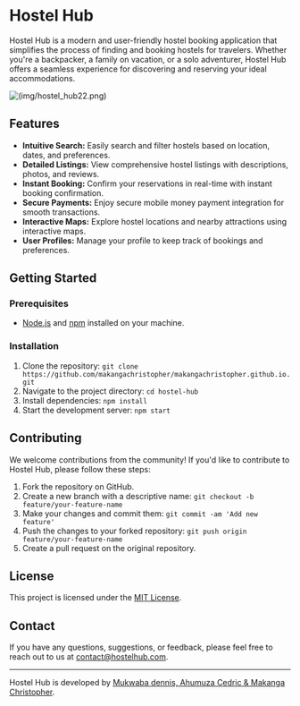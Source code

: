 # Hostel Hub

Hostel Hub is a modern and user-friendly hostel booking application that simplifies the process of finding and booking hostels for travelers. Whether you're a backpacker, a family on vacation, or a solo adventurer, Hostel Hub offers a seamless experience for discovering and reserving your ideal accommodations.

![(img/hostel_hub22.png)](screenshot.png)

## Features

- **Intuitive Search:** Easily search and filter hostels based on location, dates, and preferences.
- **Detailed Listings:** View comprehensive hostel listings with descriptions, photos, and reviews.
- **Instant Booking:** Confirm your reservations in real-time with instant booking confirmation.
- **Secure Payments:** Enjoy secure mobile money payment integration for smooth transactions.
- **Interactive Maps:** Explore hostel locations and nearby attractions using interactive maps.
- **User Profiles:** Manage your profile to keep track of bookings and preferences.

## Getting Started

### Prerequisites

- [Node.js](https://nodejs.org/) and [npm](https://www.npmjs.com/) installed on your machine.

### Installation

1. Clone the repository: `git clone https://github.com/makangachristopher/makangachristopher.github.io.git`
2. Navigate to the project directory: `cd hostel-hub`
3. Install dependencies: `npm install`
4. Start the development server: `npm start`

## Contributing

We welcome contributions from the community! If you'd like to contribute to Hostel Hub, please follow these steps:

1. Fork the repository on GitHub.
2. Create a new branch with a descriptive name: `git checkout -b feature/your-feature-name`
3. Make your changes and commit them: `git commit -am 'Add new feature'`
4. Push the changes to your forked repository: `git push origin feature/your-feature-name`
5. Create a pull request on the original repository.

## License

This project is licensed under the [MIT License](LICENSE).

## Contact

If you have any questions, suggestions, or feedback, please feel free to reach out to us at [contact@hostelhub.com](mailto:contact@hostelhub.com).

---

Hostel Hub is developed by [Mukwaba dennis, Ahumuza Cedric & Makanga Christopher](https://your-website.com).
